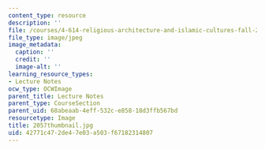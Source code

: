 ```yaml
---
content_type: resource
description: ''
file: /courses/4-614-religious-architecture-and-islamic-cultures-fall-2002/42771c472de47e03a503f67182314807_2057thumbnail.jpg
file_type: image/jpeg
image_metadata:
  caption: ''
  credit: ''
  image-alt: ''
learning_resource_types:
- Lecture Notes
ocw_type: OCWImage
parent_title: Lecture Notes
parent_type: CourseSection
parent_uid: 68abeaab-4eff-532c-e858-18d3ffb567bd
resourcetype: Image
title: 2057thumbnail.jpg
uid: 42771c47-2de4-7e03-a503-f67182314807
---
```

